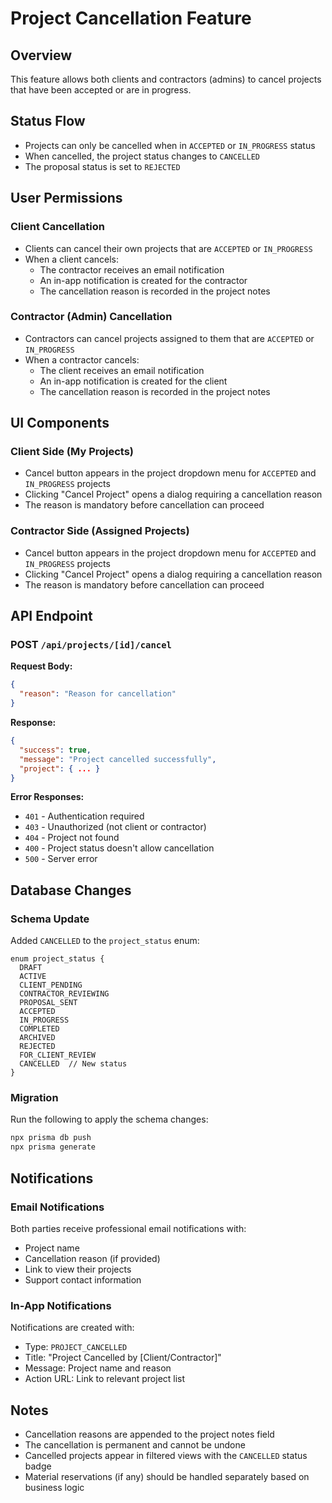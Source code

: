 # Project Cancellation Feature

## Overview
This feature allows both clients and contractors (admins) to cancel projects that have been accepted or are in progress.

## Status Flow
- Projects can only be cancelled when in `ACCEPTED` or `IN_PROGRESS` status
- When cancelled, the project status changes to `CANCELLED`
- The proposal status is set to `REJECTED`

## User Permissions

### Client Cancellation
- Clients can cancel their own projects that are `ACCEPTED` or `IN_PROGRESS`
- When a client cancels:
  - The contractor receives an email notification
  - An in-app notification is created for the contractor
  - The cancellation reason is recorded in the project notes

### Contractor (Admin) Cancellation
- Contractors can cancel projects assigned to them that are `ACCEPTED` or `IN_PROGRESS`
- When a contractor cancels:
  - The client receives an email notification
  - An in-app notification is created for the client
  - The cancellation reason is recorded in the project notes

## UI Components

### Client Side (My Projects)
- Cancel button appears in the project dropdown menu for `ACCEPTED` and `IN_PROGRESS` projects
- Clicking "Cancel Project" opens a dialog requiring a cancellation reason
- The reason is mandatory before cancellation can proceed

### Contractor Side (Assigned Projects)
- Cancel button appears in the project dropdown menu for `ACCEPTED` and `IN_PROGRESS` projects
- Clicking "Cancel Project" opens a dialog requiring a cancellation reason
- The reason is mandatory before cancellation can proceed

## API Endpoint

### POST `/api/projects/[id]/cancel`

**Request Body:**
```json
{
  "reason": "Reason for cancellation"
}
```

**Response:**
```json
{
  "success": true,
  "message": "Project cancelled successfully",
  "project": { ... }
}
```

**Error Responses:**
- `401` - Authentication required
- `403` - Unauthorized (not client or contractor)
- `404` - Project not found
- `400` - Project status doesn't allow cancellation
- `500` - Server error

## Database Changes

### Schema Update
Added `CANCELLED` to the `project_status` enum:
```prisma
enum project_status {
  DRAFT
  ACTIVE
  CLIENT_PENDING
  CONTRACTOR_REVIEWING
  PROPOSAL_SENT
  ACCEPTED
  IN_PROGRESS
  COMPLETED
  ARCHIVED
  REJECTED
  FOR_CLIENT_REVIEW
  CANCELLED  // New status
}
```

### Migration
Run the following to apply the schema changes:
```bash
npx prisma db push
npx prisma generate
```

## Notifications

### Email Notifications
Both parties receive professional email notifications with:
- Project name
- Cancellation reason (if provided)
- Link to view their projects
- Support contact information

### In-App Notifications
Notifications are created with:
- Type: `PROJECT_CANCELLED`
- Title: "Project Cancelled by [Client/Contractor]"
- Message: Project name and reason
- Action URL: Link to relevant project list

## Notes
- Cancellation reasons are appended to the project notes field
- The cancellation is permanent and cannot be undone
- Cancelled projects appear in filtered views with the `CANCELLED` status badge
- Material reservations (if any) should be handled separately based on business logic
